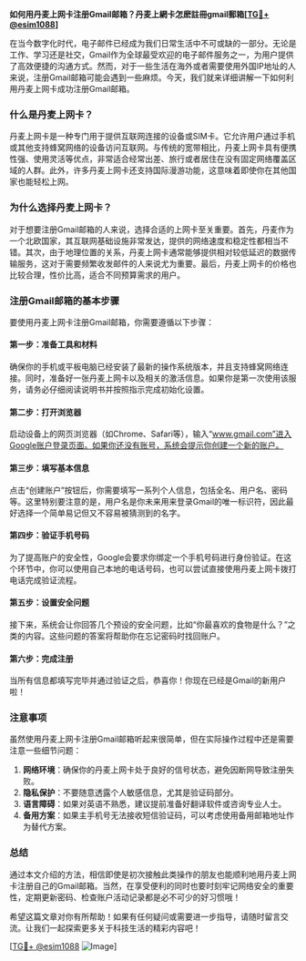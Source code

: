 **如何用丹麦上网卡注册Gmail邮箱？丹麦上網卡怎麽註冊gmail郵箱[[TG💪+ @esim1088](https://t.me/s/esim1088)]**

在当今数字化时代，电子邮件已经成为我们日常生活中不可或缺的一部分。无论是工作、学习还是社交，Gmail作为全球最受欢迎的电子邮件服务之一，为用户提供了高效便捷的沟通方式。然而，对于一些生活在海外或者需要使用外国IP地址的人来说，注册Gmail邮箱可能会遇到一些麻烦。今天，我们就来详细讲解一下如何利用丹麦上网卡成功注册Gmail邮箱。

### 什么是丹麦上网卡？

丹麦上网卡是一种专门用于提供互联网连接的设备或SIM卡。它允许用户通过手机或其他支持蜂窝网络的设备访问互联网。与传统的宽带相比，丹麦上网卡具有便携性强、使用灵活等优点，非常适合经常出差、旅行或者居住在没有固定网络覆盖区域的人群。此外，许多丹麦上网卡还支持国际漫游功能，这意味着即使你在其他国家也能轻松上网。

### 为什么选择丹麦上网卡？

对于想要注册Gmail邮箱的人来说，选择合适的上网卡至关重要。首先，丹麦作为一个北欧国家，其互联网基础设施非常发达，提供的网络速度和稳定性都相当不错。其次，由于地理位置的关系，丹麦上网卡通常能够提供相对较低延迟的数据传输服务，这对于需要频繁收发邮件的人来说尤为重要。最后，丹麦上网卡的价格也比较合理，性价比高，适合不同预算需求的用户。

### 注册Gmail邮箱的基本步骤

要使用丹麦上网卡注册Gmail邮箱，你需要遵循以下步骤：

#### 第一步：准备工具和材料
确保你的手机或平板电脑已经安装了最新的操作系统版本，并且支持蜂窝网络连接。同时，准备好一张丹麦上网卡以及相关的激活信息。如果你是第一次使用该服务，请务必仔细阅读说明书并按照指示完成初始化设置。

#### 第二步：打开浏览器
启动设备上的网页浏览器（如Chrome、Safari等），输入“www.gmail.com”进入Google账户登录页面。如果你还没有账号，系统会提示你创建一个新的账户。

#### 第三步：填写基本信息
点击“创建账户”按钮后，你需要填写一系列个人信息，包括全名、用户名、密码等。这里特别要注意的是，用户名是你未来用来登录Gmail的唯一标识符，因此最好选择一个简单易记但又不容易被猜测到的名字。

#### 第四步：验证手机号码
为了提高账户的安全性，Google会要求你绑定一个手机号码进行身份验证。在这个环节中，你可以使用自己本地的电话号码，也可以尝试直接使用丹麦上网卡拨打电话完成验证流程。

#### 第五步：设置安全问题
接下来，系统会让你回答几个预设的安全问题，比如“你最喜欢的食物是什么？”之类的内容。这些问题的答案将帮助你在忘记密码时找回账户。

#### 第六步：完成注册
当所有信息都填写完毕并通过验证之后，恭喜你！你现在已经是Gmail的新用户啦！

### 注意事项

虽然使用丹麦上网卡注册Gmail邮箱听起来很简单，但在实际操作过程中还是需要注意一些细节问题：

1. **网络环境**：确保你的丹麦上网卡处于良好的信号状态，避免因断网导致注册失败。
2. **隐私保护**：不要随意透露个人敏感信息，尤其是验证码部分。
3. **语言障碍**：如果对英语不熟悉，建议提前准备好翻译软件或咨询专业人士。
4. **备用方案**：如果主手机号无法接收短信验证码，可以考虑使用备用邮箱地址作为替代方案。

### 总结

通过本文介绍的方法，相信即使是初次接触此类操作的朋友也能顺利地用丹麦上网卡注册自己的Gmail邮箱。当然，在享受便利的同时也要时刻牢记网络安全的重要性，定期更新密码、检查账户活动记录都是必不可少的好习惯哦！

希望这篇文章对你有所帮助！如果有任何疑问或需要进一步指导，请随时留言交流。让我们一起探索更多关于科技生活的精彩内容吧！

[[TG💪+ @esim1088](https://t.me/s/esim1088) ![Image](https://i.postimg.cc/4NQfJmqS/Snipaste-2025-05-13-00-14-12.png)]